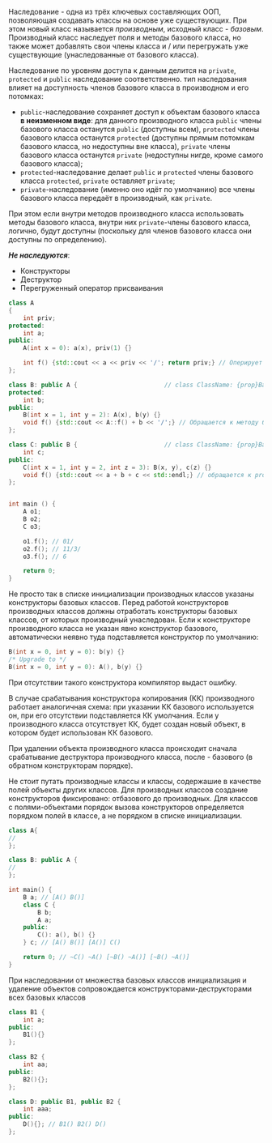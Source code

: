 Наследование - одна из трёх ключевых составляющих ООП, позволяющая создавать классы на основе уже существующих. При этом новый класс называется _производным_, исходный класс - _базовым_. Производный класс наследует поля и методы базового класса, но также может добавлять свои члены класса и / или перегружать уже существующие (унаследованные от базового класса).

Наследование по уровням доступа к данным делится на `private`, `protected` и `public` наследование соответственно. тип наследования влияет на доступность членов базового класса в производном и его потомках:
 + `public`-наследование сохраняет доступ к объектам базового класса **в неизменном виде**: для данного производного класса `public` члены базового класса останутся `public` (доступны всем), `protected` члены базового класса останутся `protected` (доступны прямым потомкам базового класса, но недоступны вне класса), `private` члены базового класса останутся `private` (недоступны нигде, кроме самого базового класса);
 + `protected`-наследование делает `public` и `protected` члены базового класса `protected`, `private` оставляет `private`;
 + `private`-наследование (именно оно идёт по умолчанию) все члены базового класса передаёт в производный, как `private`.

 При этом если внутри методов производного класса использовать методы базового класса, внутри них `private`-члены базового класса, логично, будут доступны (поскольку для членов базового класса они доступны по определению).

***Не наследуются***:
 + Конструкторы
 + Деструктор
 + Перегруженный оператор присваивания

```cpp
class A
{
    int priv;
protected:
    int a;
public:
    A(int x = 0): a(x), priv(1) {}

    int f() {std::cout << a << priv << '/'; return priv;} // Оперирует только собственными полями
};

class B: public A {                        // class ClassName: {prop}BaseClass
protected:
    int b;
public:
    B(int x = 1, int y = 2): A(x), b(y) {}
    void f() {std::cout << A::f() + b << '/';} // Обращается к методу базового класса, где доступны даже приватные поля базового класса 
};

class C: public B {                        // class ClassName: {prop}BaseClass
    int c;
public:
    C(int x = 1, int y = 2, int z = 3): B(x, y), c(z) {}
    void f() {std::cout << a + b + c << std::endl;} // обращается к protected-полям базовых классов напрямую, имеет к ним доступ
};


int main () { 
    A o1; 
    B o2;
    C o3;

    o1.f(); // 01/
    o2.f(); // 11/3/
    o3.f(); // 6

    return 0;
}
```

Не просто так в списке инициализации производных классов указаны конструкторы базовых классов. Перед работой конструкторов производных классов должны отработать конструкторы базовых классов, от которых производный унаследован. Если к конструкторе производного класса не указан явно конструктор базового, автоматически неявно туда подставляется конструктор по умолчанию:
```cpp
B(int x = 0, int y = 0): b(y) {}
/* Upgrade to */
B(int x = 0, int y = 0): A(), b(y) {}
```
При отсутствии такого конструктора компилятор выдаст ошибку.

В случае срабатывания конструктора копирования (КК) производного работает аналогичная схема: при указании КК базового используется он, при его отсутствии подставляется КК умолчания. Если у производного класса отсутствует КК, будет создан новый объект, в котором будет использован КК базового.

При удалении объекта производного класса происходит сначала срабатывание деструктора производного класса, после - базового (в обратном конструкторам порядке).

Не стоит путать производные классы и классы, содержашие в качестве полей объекты других классов. Для производных классов создание конструкторов фиксировано: отбазового до производных. Для классов с полями-объектами порядок вызова конструкторов определяется порядком полей в классе, а не порядком в списке инициализации.

```cpp
class A{
//
};

class B: public A {
//
};

int main() {
	B a; // [A() B()]
	class C {
		B b;
		A a;
	public:
		C(): a(), b() {}
	} c; // [A() B()] [A()] C()

	return 0; // ~C() ~A() [~B() ~A()] [~B() ~A()]
}
```


При наследовании от множества базовых классов инициализация и удаление объектов сопровождается конструкторами-деструкторами всех базовых классов

```cpp
class B1 {
    int a;
public:
    B1(){}
};

class B2 {
    int aa;
public:
    B2(){};
};

class D: public B1, public B2 {
    int aaa;
public:
    D(){}; // B1() B2() D()
};
```

